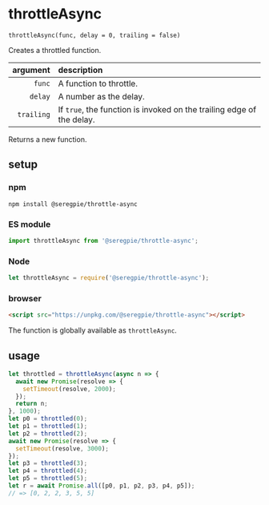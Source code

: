 # throttleAsync

`throttleAsync(func, delay = 0, trailing = false)`

Creates a throttled function.

| argument | description |
| ---: | :--- |
| `func` | A function to throttle. |
| `delay` | A number as the delay. |
| `trailing` | If `true`, the function is invoked on the trailing edge of the delay. |

Returns a new function.

## setup

### npm

```shell
npm install @seregpie/throttle-async
```

### ES module

```javascript
import throttleAsync from '@seregpie/throttle-async';
```

### Node

```javascript
let throttleAsync = require('@seregpie/throttle-async');
```

### browser

```html
<script src="https://unpkg.com/@seregpie/throttle-async"></script>
```

The function is globally available as `throttleAsync`.

## usage

```javascript
let throttled = throttleAsync(async n => {
  await new Promise(resolve => {
    setTimeout(resolve, 2000);
  });
  return n;
}, 1000);
let p0 = throttled(0);
let p1 = throttled(1);
let p2 = throttled(2);
await new Promise(resolve => {
  setTimeout(resolve, 3000);
});
let p3 = throttled(3);
let p4 = throttled(4);
let p5 = throttled(5);
let r = await Promise.all([p0, p1, p2, p3, p4, p5]);
// => [0, 2, 2, 3, 5, 5]
```
